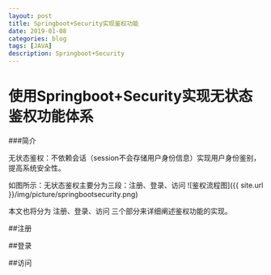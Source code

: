 ```yaml
---
layout: post
title: Springboot+Security实现鉴权功能
date: 2019-01-08
categories: blog
tags: [JAVA]
description: Springboot+Security
---
```


<h1>使用Springboot+Security实现无状态鉴权功能体系</h1>

###简介

无状态鉴权：不依赖会话（session不会存储用户身份信息）实现用户身份鉴别，提高系统安全性。

如图所示：无状态鉴权主要分为三段：注册、登录、访问
![鉴权流程图]({{ site.url }}/img/picture/springbootsecurity.png)

本文也将分为 注册、登录、访问 三个部分来详细阐述鉴权功能的实现。

##注册

##登录

##访问











